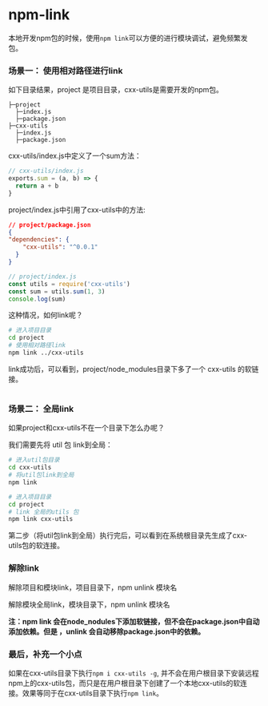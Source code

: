 # npm-link

本地开发npm包的时候，使用`npm link`可以方便的进行模块调试，避免频繁发包。

### 场景一： 使用相对路径进行link
如下目录结果，project 是项目目录，cxx-utils是需要开发的npm包。
```
├─project
  ├─index.js
  ├─package.json
├─cxx-utils
  ├─index.js
  ├─package.json
```

cxx-utils/index.js中定义了一个sum方法：
``` js
// cxx-utils/index.js
exports.sum = (a, b) => {
  return a + b
}
```

project/index.js中引用了cxx-utils中的方法:
``` json
// project/package.json
{
"dependencies": {
    "cxx-utils": "^0.0.1"
  }
}
```
``` js
// project/index.js
const utils = require('cxx-utils')
const sum = utils.sum(1, 3)
console.log(sum)
```

这种情况，如何link呢？
``` bash
# 进入项目目录
cd project  
# 使用相对路径link  
npm link ../cxx-utils 
```
link成功后，可以看到，project/node_modules目录下多了一个 cxx-utils 的软链接。


<img :src="$withBase('/imgs/cli/npm-link-local.png')" style="transform:scale(0.9);">


### 场景二： 全局link

如果project和cxx-utils不在一个目录下怎么办呢？

我们需要先将 util 包 link到全局：
``` bash
# 进入util包目录
cd cxx-utils
# 将util包link到全局
npm link

# 进入项目目录
cd project 
# link 全局的utils 包 
npm link cxx-utils
```

第二步（将util包link到全局）执行完后，可以看到在系统根目录先生成了cxx-utils包的软连接。
<img :src="$withBase('/imgs/cli/npm-link-global.png')" style="transform:scale(0.9);">


### 解除link

解除项目和模块link，项目目录下，npm unlink 模块名

解除模块全局link，模块目录下，npm unlink 模块名


**注：npm link 会在node_nodules下添加软链接，但不会在package.json中自动添加依赖。但是 ，unlink 会自动移除package.json中的依赖。**


### 最后，补充一个小点
如果在cxx-utils目录下执行`npm i cxx-utils -g`, 并不会在用户根目录下安装远程npm上的cxx-utils包，而只是在用户根目录下创建了一个本地cxx-utils的软连接。效果等同于在cxx-utils目录下执行`npm link`。
